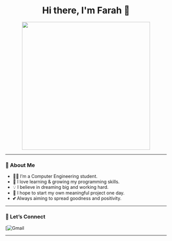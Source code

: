 <h1 align="center">Hi there, I'm Farah 👋</h1>

<p align="center">
<img src="https://raw.githubusercontent.com/FarahAkram27/FarahAkram27/main/FarahAkram.png" width="400"/>

</p>

---

### 🌸 About Me

- 👩‍💻 I’m a Computer Engineering student.
- 🌱 I love learning & growing my programming skills.
- 💡 I believe in dreaming big and working hard.
- 🎯 I hope to start my own meaningful project one day.
- 💕 Always aiming to spread goodness and positivity.

---

### 💌 Let’s Connect

[![Gmail]([akramfarahh2006@gmail.com](https://myaccount.google.com/?tab=kk&utm_source=OGB&utm_medium=app))

---
